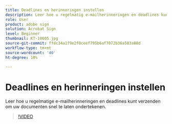 ```yaml
---
title: Deadlines en herinneringen instellen
description: Leer hoe u regelmatig e-mailherinneringen en deadlines kunt verzenden, zodat uw documenten snel kunnen worden ondertekend
role: User
product: adobe sign
solution: Acrobat Sign
level: Beginner
thumbnail: KT-10605.jpg
source-git-commit: ffdc34a1f9e2f0ceef795b6af7072b36a583a80d
workflow-type: tm+mt
source-wordcount: '40'
ht-degree: 10%

---
```


# Deadlines en herinneringen instellen

Leer hoe u regelmatige e-mailherinneringen en deadlines kunt verzenden om uw documenten snel te laten ondertekenen.

>[!VIDEO](https://video.tv.adobe.com/v/3411445?hidetitle=true)
